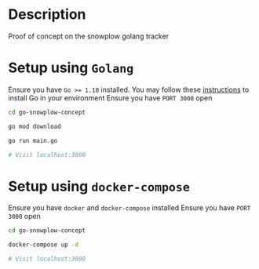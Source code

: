 # Description

Proof of concept on the snowplow golang tracker

# Setup using `Golang`

Ensure you have `Go >= 1.18` installed. You may follow these [instructions](https://go.dev/doc/install) to install Go in your environment
Ensure you have `PORT 3000` open

```bash
cd go-snowplow-concept

go mod download

go run main.go

# Visit localhost:3000

```

# Setup using `docker-compose`

Ensure you have `docker` and `docker-compose` installed
Ensure you have `PORT 3000` open

```bash
cd go-snowplow-concept

docker-compose up -d

# Visit localhost:3000
```